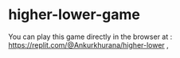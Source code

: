 # higher-lower-game
You can play this game directly in the browser at : https://replit.com/@Ankurkhurana/higher-lower , 
